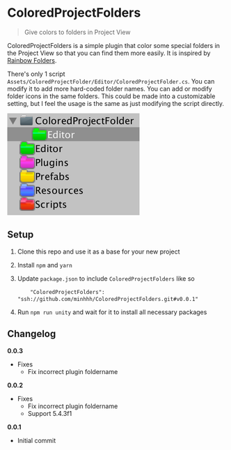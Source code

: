 # ColoredProjectFolders

> Give colors to folders in Project View

ColoredProjectFolders is a simple plugin that color some special folders in the Project View so that you can find them more easily. It is inspired by [Rainbow Folders](https://www.assetstore.unity3d.com/en/#!/content/50668).

There's only 1 script `Assets/ColoredProjectFolder/Editor/ColoredProjectFolder.cs`. You can modify it to add more hard-coded folder names. You can add or modify folder icons in the same folders. This could be made into a customizable setting, but I feel the usage is the same as just modifying the script directly.

![screenshot](/imgs/screenshot.png)

## Setup

1. Clone this repo and use it as a base for your new project
2. Install `npm` and `yarn`
3. Update `package.json` to include `ColoredProjectFolders` like so

    ```
        "ColoredProjectFolders": "ssh://github.com/minhhh/ColoredProjectFolders.git#v0.0.1"
    ```
4. Run `npm run unity` and wait for it to install all necessary packages

## Changelog

**0.0.3**

* Fixes
    * Fix incorrect plugin foldername

**0.0.2**

* Fixes
    * Fix incorrect plugin foldername
    * Support 5.4.3f1

**0.0.1**

* Initial commit

<br/>
